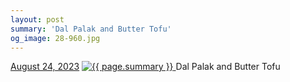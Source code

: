 ```yaml
---
layout: post
summary: 'Dal Palak and Butter Tofu'
og_image: 28-960.jpg
---
```


<p>
  <time>
    <a href="/28">August 24, 2023</a>
  </time>
  <a href="/28">
    <img src="{{ site.assets_url }}/28-480.jpg" srcset="{{ site.assets_url }}/28-240.jpg 240w, {{ site.assets_url }}/28-480.jpg 480w, {{ site.assets_url }}/28-720.jpg 720w, {{ site.assets_url }}/28-960.jpg 960w" sizes="(min-width: 700px) 50vw, calc(100vw - 2rem)" alt="{{ page.summary }}" />
  </a>
  <span>Dal Palak and Butter Tofu</span>
</p>
